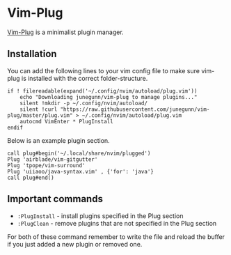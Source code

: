 # Vim-Plug

[Vim-Plug](https://github.com/junegunn/vim-plug) is a minimalist plugin manager.

## Installation

You can add the following lines to your vim config file to make sure vim-plug is
installed with the correct folder-structure.

```vimscript
if ! filereadable(expand('~/.config/nvim/autoload/plug.vim'))
    echo "Downloading junegunn/vim-plug to manage plugins..."
    silent !mkdir -p ~/.config/nvim/autoload/
    silent !curl "https://raw.githubusercontent.com/junegunn/vim-plug/master/plug.vim" > ~/.config/nvim/autoload/plug.vim
    autocmd VimEnter * PlugInstall
endif
```

Below is an example plugin section.

```vimscript
call plug#begin('~/.local/share/nvim/plugged')
Plug 'airblade/vim-gitgutter'
Plug 'tpope/vim-surround'
Plug 'uiiaoo/java-syntax.vim' , {'for': 'java'}
call plug#end()
```

## Important commands

- `:PlugInstall` - install plugins specified in the Plug section
- `:PlugClean` - remove plugins that are not specified in the Plug section

For both of these command remember to write the file and reload the buffer if
you just added a new plugin or removed one.
